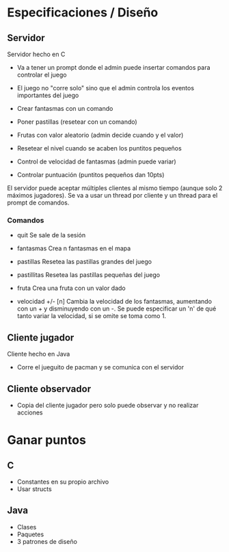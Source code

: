 # Especificaciones / Diseño

## Servidor

Servidor hecho en C

- Va a tener un prompt donde el admin puede insertar comandos para controlar el juego
- El juego no "corre solo" sino que el admin controla los eventos importantes del juego

- Crear fantasmas con un comando
- Poner pastillas (resetear con un comando)
- Frutas con valor aleatorio (admin decide cuando y el valor)
- Resetear el nivel cuando se acaben los puntitos pequeños
- Control de velocidad de fantasmas (admin puede variar)
- Controlar puntuación (puntitos pequeños dan 10pts)

El servidor puede aceptar múltiples clientes al mismo tiempo (aunque solo 2 máximos jugadores).
Se va a usar un thread por cliente y un thread para el prompt de comandos.

### Comandos

- quit
Se sale de la sesión

- fantasmas <n>
Crea n fantasmas en el mapa

- pastillas
Resetea las pastillas grandes del juego

- pastillitas
Resetea las pastillas pequeñas del juego

- fruta <valor>
Crea una fruta con un valor dado

- velocidad +/- [n]
Cambia la velocidad de los fantasmas, aumentando con un + y disminuyendo con un -. Se puede especificar un 'n' de qué tanto variar la velocidad, si se omite se toma como 1.




## Cliente jugador

Cliente hecho en Java
- Corre el jueguito de pacman y se comunica con el servidor

## Cliente observador

- Copia del cliente jugador pero solo puede observar y no realizar acciones


# Ganar puntos

## C

- Constantes en su propio archivo
- Usar structs

## Java

- Clases
- Paquetes
- 3 patrones de diseño

